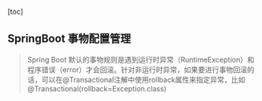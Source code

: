 [toc]

## SpringBoot 事物配置管理

> Spring Boot 默认的事物规则是遇到运行时异常（RuntimeException）和程序错误（error）才会回滚。针对非运行时异常，如果要进行事物回滚的话，可以在@Transactional注解中使用rollback属性来指定异常，比如@Transactional(rollback=Exception.class)